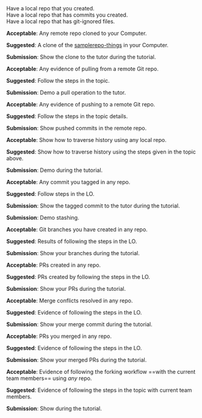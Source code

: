 <div id="init">
Have a local repo that you created.
</div>


<div id="savingHistory">
Have a local repo that has commits you created.
</div>


<div id="ignore">
Have a local repo that has git-ignored files.
</div>


<div id="clone">

**Acceptable**: Any remote repo cloned to your Computer.

**Suggested**: A clone of the [samplerepo-things]({{module_org}}/samplerepo-things) in your Computer. 

**Submission**: Show the clone to the tutor during the tutorial.

</div>


<div id="pull">

**Acceptable**: Any evidence of pulling from a remote Git repo.

**Suggested**: Follow the steps in the topic.

**Submission**: Demo a pull operation to the tutor.

</div>


<div id="push">

**Acceptable**: Any evidence of pushing to a remote Git repo.

**Suggested**: Follow the steps in the topic details.

**Submission**: Show pushed commits in the remote repo.

</div>

<div id="checkout">

**Acceptable**: Show how to traverse history using any local repo.

**Suggested**: Show how to traverse history using the steps given in the topic above.

**Submission**: Demo during the tutorial.

</div>


<div id="tag">

**Acceptable**: Any commit you tagged in any repo.

**Suggested**: Follow steps in the LO. 

**Submission**: Show the tagged commit to the tutor during the tutorial.

</div>


<div id="stash">

**Submission**: Demo stashing.

</div>


<div id="branch">

**Acceptable**: Git branches you have created in any repo.

**Suggested**: Results of following the steps in the LO. 

**Submission**: Show your branches during the tutorial.

</div>


<div id="createPRs">

**Acceptable**: PRs created in any repo.

**Suggested**: PRs created by following the steps in the LO. 

**Submission**: Show your PRs during the tutorial.

</div>


<div id="mergeConflicts">

**Acceptable**: Merge conflicts resolved in any repo.

**Suggested**: Evidence of following the steps in the LO. 

**Submission**: Show your merge commit during the tutorial.

</div>


<div id="managePRs">

**Acceptable**: PRs you merged in any repo.

**Suggested**: Evidence of following the steps in the LO. 

**Submission**: Show your merged PRs during the tutorial.

</div>


<div id="forkingWorkflow">

**Acceptable**: Evidence of following the forking workflow ==with the current team members== using _any_ repo.

**Suggested**: Evidence of following the steps in the topic with current team members.

**Submission**: Show during the tutorial.

</div>